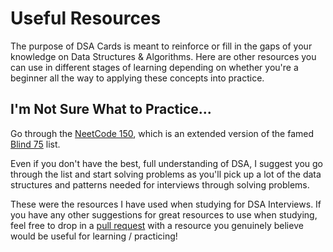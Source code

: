 # Useful Resources

The purpose of DSA Cards is meant to reinforce or fill in the gaps of your knowledge on Data Structures & Algorithms. Here are other resources you can use in different stages of learning depending on whether you're a beginner all the way to applying these concepts into practice.

## I'm Not Sure What to Practice...

Go through the [NeetCode 150](https://neetcode.io/practice), which is an extended version of the famed [Blind 75](https://leetcode.com/discuss/general-discussion/460599/blind-75-leetcode-questions) list.

Even if you don't have the best, full understanding of DSA, I suggest you go through the list and start solving problems as you'll pick up a lot of the data structures and patterns needed for interviews through solving problems.

These were the resources I have used when studying for DSA Interviews. If you have any other suggestions for great resources to use when studying, feel free to drop in a [pull request](https://github.com/DanPark13/dsa-flashcards/pulls) with a resource you genuinely believe would be useful for learning / practicing!